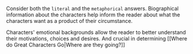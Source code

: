 Consider both the `literal` and the `metaphorical` answers.
Biographical information about the characters help inform the reader about what the characters want as a product of their circumstance.

Characters' emotional backgrounds allow the reader to better understand their motivations, choices and desires. And crucial in determining [[Where do Great Characters Go|Where are they going?]]